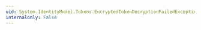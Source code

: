 ```yaml
---
uid: System.IdentityModel.Tokens.EncryptedTokenDecryptionFailedException
internalonly: False
---
```

